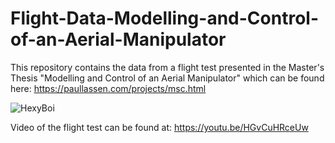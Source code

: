# Flight-Data-Modelling-and-Control-of-an-Aerial-Manipulator
This repository contains the data from a flight test presented in the Master's Thesis "Modelling and Control of an Aerial Manipulator" which can be found here: https://paullassen.com/projects/msc.html

![HexyBoi](https://user-images.githubusercontent.com/27929858/115888633-6a718f00-a453-11eb-90fd-260e114e48da.jpg)

Video of the flight test can be found at: https://youtu.be/HGvCuHRceUw
